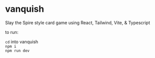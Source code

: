 # vanquish

Slay the Spire style card game using React, Tailwind, Vite, & Typescript

to run:

`cd` into vanquish  
`npm i`  
`npm run dev`

